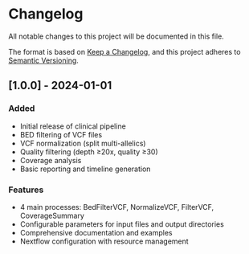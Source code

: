 # Changelog

All notable changes to this project will be documented in this file.

The format is based on [Keep a Changelog](https://keepachangelog.com/en/1.0.0/),
and this project adheres to [Semantic Versioning](https://semver.org/spec/v2.0.0.html).

## [1.0.0] - 2024-01-01

### Added
- Initial release of clinical pipeline
- BED filtering of VCF files
- VCF normalization (split multi-allelics)
- Quality filtering (depth ≥20x, quality ≥30)
- Coverage analysis
- Basic reporting and timeline generation

### Features
- 4 main processes: BedFilterVCF, NormalizeVCF, FilterVCF, CoverageSummary
- Configurable parameters for input files and output directories
- Comprehensive documentation and examples
- Nextflow configuration with resource management 